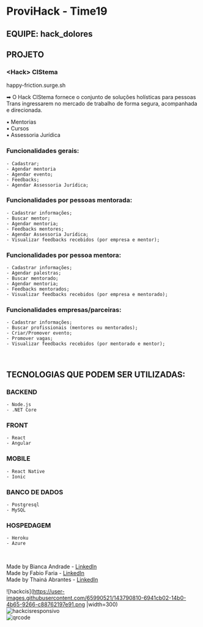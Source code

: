 # ProviHack - Time19

## EQUIPE: hack_dolores

## PROJETO

### <Hack\> CIStema
happy-friction.surge.sh

➡ O Hack CIStema fornece o conjunto de soluções holísticas para pessoas Trans ingressarem no mercado de trabalho de forma segura, acompanhada e direcionada.

▪ Mentorias
<br />
▪ Cursos
<br />
▪ Assessoria Jurídica

### Funcionalidades gerais:

    - Cadastrar;
    - Agendar mentoria
    - Agendar evento;
    - Feedbacks;
    - Agendar Assessoria Jurídica;

### Funcionalidades por pessoas mentorada:

    - Cadastrar informações;
    - Buscar mentor;
    - Agendar mentoria;
    - Feedbacks mentores;
    - Agendar Assessoria Jurídica;
    - Visualizar feedbacks recebidos (por empresa e mentor);

### Funcionalidades por pessoa mentora:

    - Cadastrar informações;
    - Agendar palestras;
    - Buscar mentorado;
    - Agendar mentoria;
    - Feedbacks mentorados;
    - Visualizar feedbacks recebidos (por empresa e mentorado);

### Funcionalidades empresas/parceiras:

    - Cadastrar informações;
    - Buscar profissionais (mentores ou mentorados);
    - Criar/Promover evento;
    - Promover vagas;
    - Visualizar feedbacks recebidos (por mentorado e mentor);

<br />

## TECNOLOGIAS QUE PODEM SER UTILIZADAS:

### BACKEND

    - Node.js
    - .NET Core

### FRONT

    - React
    - Angular

### MOBILE

    - React Native
    - Ionic

### BANCO DE DADOS

    - Postgresql
    - MySQL

### HOSPEDAGEM

    - Heroku
    - Azure

<br />

Made by Bianca Andrade - [LinkedIn](https://www.linkedin.com/in/bianca-andrade-handan/)
<br/>
Made by Fabio Faria - [LinkedIn](https://www.linkedin.com/in/fabiofa87/)
<br/>
Made by Thainá Abrantes - [LinkedIn](https://www.linkedin.com/in/thain%C3%A1-abrantes-5b9b59224/)


![hackcis](https://user-images.githubusercontent.com/65990521/143790810-6941cb02-14b0-4b65-9266-c88762197e91.png |width=300)
<br />
![hackcisresponsivo](https://user-images.githubusercontent.com/65990521/143790679-c4d1e789-ced9-48fa-b409-4c3ea1c15f03.png)
<br />
![qrcode](https://user-images.githubusercontent.com/65990521/143790828-4ec14048-c3cd-436a-aaa9-de13156f5036.png)
